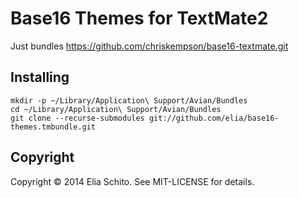 # Base16 Themes for TextMate2

Just bundles https://github.com/chriskempson/base16-textmate.git

## Installing

```shell
mkdir -p ~/Library/Application\ Support/Avian/Bundles
cd ~/Library/Application\ Support/Avian/Bundles
git clone --recurse-submodules git://github.com/elia/base16-themes.tmbundle.git
```

## Copyright

Copyright © 2014 Elia Schito. See MIT-LICENSE for details.

